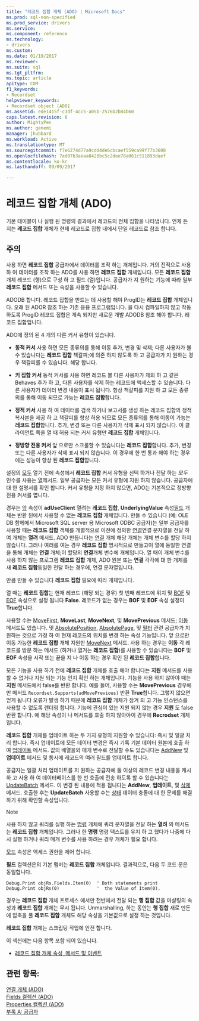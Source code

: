 ```yaml
---
title: "레코드 집합 개체 (ADO) | Microsoft Docs"
ms.prod: sql-non-specified
ms.prod_service: drivers
ms.service: 
ms.component: reference
ms.technology:
- drivers
ms.custom: 
ms.date: 01/19/2017
ms.reviewer: 
ms.suite: sql
ms.tgt_pltfrm: 
ms.topic: article
apitype: COM
f1_keywords:
- Recordset
helpviewer_keywords:
- Recordset object [ADO]
ms.assetid: ede1415f-c3df-4cc5-a05b-2576b2b84b60
caps.latest.revision: 6
author: MightyPen
ms.author: genemi
manager: jhubbard
ms.workload: Active
ms.translationtype: MT
ms.sourcegitcommit: f7e6274d77a9cdd4de6cbcaef559ca99f77b3608
ms.openlocfilehash: 7ad07b3aeaa8428bc5c2dee78a061c511893daef
ms.contentlocale: ko-kr
ms.lasthandoff: 09/09/2017

---
```

# <a name="recordset-object-ado"></a>레코드 집합 개체 (ADO)
기본 테이블이 나 실행 된 명령의 결과에서 레코드의 전체 집합을 나타냅니다. 언제 든 지는 **레코드 집합** 개체가 현재 레코드로 집합 내에서 단일 레코드로 참조 합니다.  
  
## <a name="remarks"></a>주의  
 사용 하면 **레코드 집합** 공급자에서 데이터를 조작 하는 개체입니다. 거의 전적으로 사용 하 여 데이터를 조작 하는 ADO를 사용 하면 **레코드 집합** 개체입니다. 모든 **레코드 집합** 개체 레코드 (행)으로 구성 하 고 필드 (열)입니다. 공급자가 지 원하는 기능에 따라 일부 **레코드 집합** 메서드 또는 속성을 사용할 수 있습니다.  
  
 ADODB 합니다. 레코드 집합을 만드는 데 사용할 해야 ProgID는 **레코드 집합** 개체입니다. 오래 된 ADOR 참조 하는 기존 응용 프로그램입니다. 을 다시 컴파일하지 않고 작동 하도록 ProgID 레코드 집합은 계속 되지만 새로운 개발 ADODB 참조 해야 합니다. 레코드 집합입니다.  
  
 ADO에 정의 된 4 개의 다른 커서 유형이 있습니다.  
  
-   **동적 커서** 사용 하면 모든 종류의를 통해 이동 추가, 변경 및 삭제; 다른 사용자가 볼 수 있습니다는 **레코드 집합** 책갈피;에 의존 하지 않도록 하 고 공급자가 지 원하는 경우 책갈피를 수 있습니다. 해당 합니다.  
  
-   **키 집합 커서** 동적 커서를 사용 하면 레코드 볼 다른 사용자가 제외 하 고 같은 Behaves 추가 하 고, 다른 사용자를 삭제 하는 레코드에 액세스할 수 있습니다. 다른 사용자가 데이터 변경 내용이 표시 됩니다. 항상 책갈피를 지원 하 고 모든 종류의를 통해 이동 되므로 가능는 **레코드 집합**합니다.  
  
-   **정적 커서** 사용 하 여 데이터를 검색 하거나 보고서를 생성 하는 레코드 집합의 정적 복사본을 제공 하 고 책갈피를 항상 허용 되므로 모든 종류의를 통해 이동이 가능는 **레코드 집합**합니다. 추가, 변경 또는 다른 사용자가 삭제 표시 되지 않습니다. 이 클라이언트 쪽을 열 때 허용 되는 커서 유형만 **레코드 집합** 개체입니다.  
  
-   **정방향 전용 커서** 앞 으로만 스크롤할 수 있습니다는 **레코드 집합**합니다. 추가, 변경 또는 다른 사용자가 삭제 표시 되지 않습니다. 이 경우에 한 번 통과 해야 하는 경우에는 성능이 향상 된 **레코드 집합**합니다.  
  
 설정의 [모두](../../../ado/reference/ado-api/cursortype-property-ado.md) 열기 전에 속성에서 **레코드 집합** 커서 유형을 선택 하거나 전달 하는 *모두* 인수를 사용는 [열](../../../ado/reference/ado-api/open-method-ado-recordset.md)메서드. 일부 공급자는 모든 커서 유형에 지원 하지 않습니다. 공급자에 대 한 설명서를 확인 합니다. 커서 유형을 지정 하지 않으면, ADO는 기본적으로 정방향 전용 커서를 엽니다.  
  
 경우는 [앞](../../../ado/reference/ado-api/cursorlocation-property-ado.md) 속성이 **adUseClient** 열려는 **레코드 집합**, **UnderlyingValue** 속성[필드](../../../ado/reference/ado-api/field-object.md) 개체는 반환 된에서 사용할 수 없는 **레코드 집합** 개체입니다. 만들 수 있습니다 (예: OLE DB 함께에서 Microsoft SQL server 용 Microsoft ODBC 공급자)는 일부 공급자를 사용할 때는 **레코드 집합** 객체를 개별적으로 이전에 정의한 [연결](../../../ado/reference/ado-api/connection-object-ado.md)연결 문자열을 전달 하 여 개체는 **열려** 메서드. ADO 만듭니다는 [연결](../../../ado/reference/ado-api/connection-object-ado.md) 개체 해당 개체는 개체 변수를 할당 하지 않습니다. 그러나 여러를 여는 경우 **레코드 집합** 명시적으로 만들고이 열에 동일한 연결을 통해 개체는 **연결** 개체;이 할당의 **연결**개체 변수에 개체입니다. 열 때이 개체 변수를 사용 하지 않는 프로그램 **레코드 집합** 개체, ADO 원본 또는 **연결** 각각에 대 한 개체를 새 **레코드 집합**동일한 전달 하는 경우에, 연결 문자열입니다.  
  
 만큼 만들 수 있습니다 **레코드 집합** 필요에 따라 개체입니다.  
  
 열 때는 **레코드 집합**는 현재 레코드 (해당 되는 경우) 첫 번째 레코드에 위치 및 [BOF](../../../ado/reference/ado-api/bof-eof-properties-ado.md) 및 [EOF](../../../ado/reference/ado-api/bof-eof-properties-ado.md) 속성으로 설정 됩니다 **False**. 레코드가 없는 경우는 **BOF** 및 **EOF** 속성 설정이 **True**합니다.  
  
 사용할 수는 [MoveFirst](../../../ado/reference/ado-api/movefirst-movelast-movenext-and-moveprevious-methods-ado.md), **MoveLast**, **MoveNext**, 및 **MovePrevious** 메서드; [이동](../../../ado/reference/ado-api/move-method-ado.md) 메서드도 있습니다. 및 [AbsolutePosition](../../../ado/reference/ado-api/absoluteposition-property-ado.md), [AbsolutePage](../../../ado/reference/ado-api/absolutepage-property-ado.md), 및 [필터](../../../ado/reference/ado-api/filter-property.md) 관련 공급자가 지 원하는 것으로 가정 하 여 현재 레코드의 위치를 변경 하는 속성 기능입니다. 앞 으로만 이동 가능한 **레코드 집합** 개체 지원만 [MoveNext](../../../ado/reference/ado-api/movefirst-movelast-movenext-and-moveprevious-methods-ado.md) 메서드. 사용 하는 경우는 **이동** 각 레코드를 방문 하는 메서드 (하거나 열거는 **레코드 집합**)를 사용할 수 있습니다는 **BOF** 및 **EOF** 속성을 시작 또는 끝을 지 나 이동 하는 경우 확인 된 **레코드 집합**합니다.  
  
 모든 기능을 사용 하기 전에 **레코드 집합** 개체를 호출 해야 합니다는 **지원** 메서드를 사용할 수 없거나 지원 되는 기능 인지 확인 하는 개체입니다. 기능을 사용 하지 않아야 때는 **지원** 메서드에서 false를 반환 합니다. 예를 들어, 사용할 수는 **MovePrevious** 경우에만 메서드 `Recordset.Supports(adMovePrevious)` 반환 **True**합니다. 그렇지 않으면 얻게 됩니다 오류가 발생 하기 때문에 **레코드 집합** 개체가 잠겨 되 고 기능 인스턴스를 사용할 수 없도록 렌더링 합니다. 기능에 관심이 있는 지원 되지 않는 경우 **지원** 도 false 반환 합니다. 에 해당 속성이 나 메서드를 호출 하지 않아야이 경우에 **Recrodset** 개체입니다.  
  
 **레코드 집합** 개체를 업데이트 하는 두 가지 유형의 지원할 수 있습니다: 즉시 및 일괄 처리 합니다. 즉시 업데이트에 모든 데이터 변경은 즉시 기록 기본 데이터 원본에 호출 하 여 [업데이트](../../../ado/reference/ado-api/update-method.md) 메서드. 값의 배열을와 매개 변수로 전달할 수도 있습니다는 [AddNew](../../../ado/reference/ado-api/addnew-method-ado.md) 및 **업데이트** 메서드 및 동시에 레코드의 여러 필드를 업데이트 합니다.  
  
 공급자는 일괄 처리 업데이트를 지 원하는 공급자에 둘 이상의 레코드 변경 내용을 캐시 하 고 사용 하 여 데이터베이스를 한 번 호출에 전송 하도록 할 수 있습니다는 [UpdateBatch](../../../ado/reference/ado-api/updatebatch-method.md) 메서드. 이 변경 된 내용에 적용 됩니다는 **AddNew**, **업데이트**, 및 [삭제](../../../ado/reference/ado-api/delete-method-ado-recordset.md) 메서드. 호출한 후는 **UpdateBatch** 사용할 수는 [상태](../../../ado/reference/ado-api/status-property-ado-recordset.md) 데이터 충돌에 대 한 문제를 해결 하기 위해 확인할 속성입니다.  
  
> [!NOTE]
>  사용 하지 않고 쿼리를 실행 하는 [명령](../../../ado/reference/ado-api/command-object-ado.md) 개체에 쿼리 문자열을 전달 하는 **열려** 의 메서드는 **레코드 집합** 개체입니다. 그러나 한 **명령** 명령 텍스트를 유지 하 고 했다가 나중에 다시 실행 하거나 쿼리 매개 변수를 사용 하려는 경우 개체가 필요 합니다.  
  
 [모드](../../../ado/reference/ado-api/mode-property-ado.md) 속성은 액세스 권한을 제어 합니다.  
  
 **필드** 컬렉션은의 기본 멤버는 **레코드 집합** 개체입니다. 결과적으로, 다음 두 코드 문은 동일합니다.  
  
```  
Debug.Print objRs.Fields.Item(0)  ' Both statements print   
Debug.Print objRs(0)              '  the Value of Item(0).  
```  
  
 경우는 **레코드 집합** 개체 프로세스 에서만 전반에서 전달 되는 **행 집합** 값을 마샬링의 속성과 **레코드 집합** 개체는 무시 됩니다. Unmarshalling, 하는 동안는 **행 집합** 새로 만든에 압축을 풀 **레코드 집합** 개체도 해당 속성을 기본값으로 설정 하는 것입니다.  
  
 **레코드 집합** 개체는 스크립팅 작업에 안전 합니다.  
  
 이 섹션에는 다음 항목 포함 되어 있습니다.  
  
-   [레코드 집합 개체 속성, 메서드 및 이벤트](../../../ado/reference/ado-api/recordset-object-properties-methods-and-events.md)  
  
## <a name="see-also"></a>관련 항목:  
 [연결 개체 (ADO)](../../../ado/reference/ado-api/connection-object-ado.md)   
 [Fields 컬렉션 (ADO)](../../../ado/reference/ado-api/fields-collection-ado.md)   
 [Properties 컬렉션 (ADO)](../../../ado/reference/ado-api/properties-collection-ado.md)   
 [부록 A: 공급자](../../../ado/guide/appendixes/appendix-a-providers.md)

